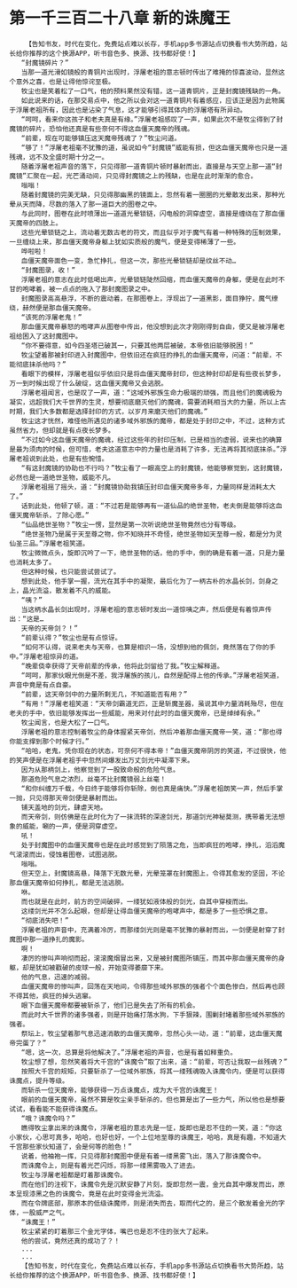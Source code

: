 # 第一千三百二十八章 新的诛魔王
        【告知书友，时代在变化，免费站点难以长存，手机app多书源站点切换看书大势所趋，站长给你推荐的这个换源APP，听书音色多、换源、找书都好使！】
       “封魔镜碎片？”
       当那一道光滑如镜般的青铜片出现时，浮屠老祖的意志顿时传出了难掩的惊喜波动，显然这个意外之喜，也是让得他惊诧至极。
       牧尘也是笑着松了一口气，他的预料果然没有错，这一道青铜片，正是封魔镜残缺的一角。
       如此说来的话，在那交易点中，他之所以会对这一道青铜片有着感应，应该正是因为此物属于浮屠老祖所有，因此也是沾染了气息，这才能够引得其体内的浮屠塔有所异动。
       “呵呵，看来你这孩子和老夫真是有缘。”浮屠老祖感叹了一声，如果此次不是牧尘得到了封魔镜的碎片，恐怕他还真是有些奈何不得这血僵天魔帝的残魂。
       “前辈，现在可能够镇压这天魔帝残魂了？”牧尘问道。
       “够了！”浮屠老祖毫不犹豫的道，虽说如今“封魔镜”威能有损，但这血僵天魔帝也只是一道残魂，远不及全盛时期十分之一。
       随着浮屠老祖声音的落下，只见得那一道青铜片顿时暴射而出，直接是与天空上那一道“封魔镜”汇聚在一起，光芒涌动间，只见得封魔镜之上的残缺，也是在此时渐渐的愈合。
       嗡嗡！
       随着封魔镜的完美无缺，只见得那幽黑的镜面上，忽然有着一圈圈的光晕散发出来，那种光晕从天而降，尽数的落入了那一道巨大的图卷之中。
       与此同时，图卷在此时喷薄出一道道光晕锁链，闪电般的洞穿虚空，直接是缠绕在了那血僵天魔帝的四肢上。
       这些光晕锁链之上，流动着无数古老的符文，而且似乎对于魔气有着一种特殊的压制效果，一旦缠绕上来，那血僵天魔帝身躯上犹如实质般的魔气，便是变得稀薄了一些。
       哗啦啦！
       血僵天魔帝面色一变，急忙挣扎，但这一次，那些光晕锁链却是纹丝不动…
       “封魔图录，收！”
       浮屠老祖的意志在此时低喝出声，光晕锁链陡然回缩，而血僵天魔帝的身躯，便是在此时不甘的咆哮着，被一点点的拖入了那封魔图录之中。
       封魔图录高高悬浮，不断的震动着，在那图卷上，浮现出了一道黑影，面目狰狞，魔气缭绕，赫然便是那血僵天魔帝。
       “该死的浮屠老鬼！”
       那血僵天魔帝暴怒的咆哮声从图卷中传出，他没想到此次才刚刚得到自由，便又是被浮屠老祖给困入了这封魔图中。
       “你不要得意，如今四圣塔已破其一，只要其他两层被破，本帝依旧能够脱困！”
       牧尘望着那被封印进入封魔图中，但依旧还在疯狂的挣扎的血僵天魔帝，问道：“前辈，不能彻底抹杀他吗？”
       看眼下的模样，浮屠老祖似乎依旧只是将血僵天魔帝封印，但这种封印却是有些夜长梦多，万一到时候出现了什么破绽，这血僵天魔帝又会逃脱。
       浮屠老祖闻言，也是叹了一声，道：“这域外邪族生命力极端的顽强，而且他们的魔魂极为凝实，远超我们大千世界的生灵，想要彻底磨灭他们的魔魂，需要消耗相当大的力量，所以上古时期，我们大多数都是选择封印的方式，以岁月来磨灭他们的魔魂。”
       牧尘这才恍然，难怪他所遇见的诸多域外邪族的魔帝，都是处于封印之中，不过，这种方式虽然省力，但却就是有点夜长梦多。
       “不过如今这血僵天魔帝的魔魂，经过这些年的封印压制，已是相当的虚弱，说来也的确算是最为须肉的时候，但可惜，老夫这道意志中的力量也是消耗了许多，无法再将其彻底抹杀。”浮屠老祖说到此处，也是有些惋惜。
       “有这封魔镜的协助也不行吗？”牧尘看了一眼高空上的封魔镜，他能够察觉到，这封魔镜，必然也是一道绝世圣物，威能不凡。
       浮屠老祖摇了摇头，道：“封魔镜协助我镇压封印血僵天魔帝多年，力量同样是消耗太大了。”
       话到此处，他顿了顿，道：“不过若是能够再有一道仙品的绝世圣物，老夫倒是能够将这血僵天魔帝斩杀，了除心愿。”
       “仙品绝世圣物？”牧尘一愣，显然是第一次听说绝世圣物竟然也分有等级。
       “绝世圣物乃是属于天至尊之物，你不知晓并不奇怪，绝世圣物如天至尊一般，都是分为灵仙圣三品。”浮屠老祖笑道。
       牧尘微微点头，旋即沉吟了一下，绝世圣物的话，他的手中，倒的确是有着一道，只是力量也消耗太多了。
       但这种时候，也只能尝试尝试了。
       想到此处，他手掌一握，流光在其手中的凝聚，最后化为了一柄古朴的水晶长剑，剑身之上，晶光流溢，散发着不凡的威能。
       “咦？”
       当这柄水晶长剑出现时，浮屠老祖的意志顿时发出一道惊咦之声，然后便是有着惊声传出：“这是…
       天帝的天帝剑？！”
       “前辈认得？”牧尘也是有点惊讶。
       “如何不认得，说来老夫与天帝，也算是相识一场，没想到他的佩剑，竟然落在了你的手中。”浮屠老祖惊异的道。
       “晚辈侥幸获得了天帝前辈的传承，他将此剑留给了我。”牧尘解释道。
       “呵呵，那家伙眼光倒是不差，我浮屠族的孩儿，自然是配得上他的传承。”浮屠老祖笑道，声音中竟是有点自豪。
       “前辈，这天帝剑中的力量所剩无几，不知道能否有用？”
       “有用！”浮屠老祖笑道：“天帝剑霸道无匹，正是斩魔圣器，虽说其中力量消耗殆尽，但在老夫的手中，依旧能够发挥出一些威能，用来对付此时的血僵天魔帝，已是绰绰有余。”
       牧尘闻言，也是大松了一口气。
       浮屠老祖的意志控制着牧尘的身体握紧天帝剑，然后冲着那血僵天魔帝一笑，道：“那也得你能支撑到那个时候才行。”
       “哈哈，老鬼，凭你现在的状态，可奈何不得本帝！”血僵天魔帝阴厉的笑道，不过很快，他的笑声便是在浮屠老祖手中忽然间爆发出万丈剑光中凝滞下来。
       因为从那柄剑上，他察觉到了一股致命般的危险气息。
       那道危险气息之浓烈，丝毫不比封魔镜弱上丝毫！
       “和你纠缠万千载，今日终于能够将你斩除，倒也真是痛快。”浮屠老祖朗笑一声，然后手掌一抛，只见得那天帝剑便是暴射而出。
       铺天盖地的剑光，肆虐天地。
       而天帝剑，则仿佛是在此时化为了一抹流转的深邃剑光，那道剑光神秘莫测，携带着无法想象的威能，唰的一声，便是洞穿虚空。
       吼！
       处于封魔图中的血僵天魔帝也是在此时感觉到了陨落之危，当即疯狂的咆哮，挣扎，滔滔魔气滚滚而出，侵蚀着图卷，试图逃脱。
       嗡嗡。
       但天空上，封魔镜高悬，降落下无数光晕，光晕笼罩在封魔图上，令得其愈发的坚固，不论那血僵天魔帝如何挣扎，都是无法逃脱。
       咻。
       而也就是在此时，前方的空间破碎，一缕犹如液体般的剑光，自其中穿梭而出。
       这缕剑光并不怎么起眼，但却是让得血僵天魔帝的咆哮声中，都是多了一些恐惧之意。
       “彻底消失吧！”
       浮屠老祖的声音中，充满着冷厉，而那缕剑光则是毫不犹豫的暴射而出，一剑便是射穿了封魔图中那一道挣扎的魔影。
       啊！
       凄厉的惨叫声响彻而起，滚滚魔烟冒出来，又是被封魔图所镇压，而其中那血僵天魔帝的身躯，却是犹如被戳破的皮球一般，开始变得萎靡下来。
       他的气息，迅速的减弱。
       血僵天魔帝的惨叫声，回荡在天地间，令得那些域外邪族的强者个个面色惨白，然后再也顾不得其他，疯狂的掉头逃窜。
       眼下血僵天魔帝都要被斩杀了，他们已是失去了所有的机会。
       而此时大千世界的诸多强者，则是开始痛打落水狗，下手狠辣，围剿封堵着那些域外邪族的强者。
       祭坛上，牧尘望着那气息迅速消散的血僵天魔帝，忽然心头一动，道：“前辈，这血僵天魔帝完蛋了？”
       “嗯，这一次，总算是将他解决了。”浮屠老祖的声音，也是有着如释重负。
       牧尘想了想，忽然笑着将大千宫的“诛魔令”取了出来，道：“前辈，可否让我取一丝残魂？”
       按照大千宫的规矩，只要斩杀了一位域外邪族，将其一缕残魂吸入诛魔令内，便是可以获得诛魔点，提升等级。
       而斩杀一位天魔帝，能够获得一万点诛魔点，成为大千宫的诛魔王！
       眼前的血僵天魔帝，虽然不算是牧尘亲手斩杀的，但也算是出了一些力气，所以他也是想要试试，看看能不能获得诛魔点。
       “哦？诛魔令吗？”
       瞧得牧尘拿出来的诛魔令，浮屠老祖的意志先是一怔，旋即也是忍不住的一笑，道：“你这小家伙，心思可真多，哈哈，也好也好，一个上位地至尊的诛魔王，哈哈，真是有趣，不知道大千宫那些家伙知道了，会是何等的脸色！”
       说着，他袖袍一挥，只见得那封魔图中便是有着一缕黑雾飞出，落入了那诛魔令中。
       而诛魔令上，则是有着光芒闪烁，将那一缕黑雾吸入了进去。
       牧尘与浮屠老祖都是盯着那诛魔令。
       而在他们的注视下，诛魔令先是沉默安静了片刻，旋即忽然一震，金光自其中爆发而出，原本呈现漆黑之色的诛魔令，竟是在此时变得金光流溢。
       而在令牌底部，那原本的低级诛魔师，则是消失而去，取而代之的，是三个散发着金光的字体，一股威严之气。
       “诛魔王！”
       牧尘紧紧的盯着那三个金光字体，嘴巴也是忍不住的张大了起来。
       他的尝试，竟然还真的成功了？！
       ...
       ...
       【告知书友，时代在变化，免费站点难以长存，手机app多书源站点切换看书大势所趋，站长给你推荐的这个换源APP，听书音色多、换源、找书都好使！】